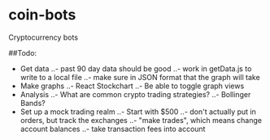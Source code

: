 # coin-bots
Cryptocurrency bots

##Todo: 
- Get data
..- past 90 day data should be good
..- work in getData.js to write to a local file
..- make sure in JSON format that the graph will take
- Make graphs
..- React Stockchart
..- Be able to toggle graph views
- Analysis
..- What are common crypto trading strategies?
..- Bollinger Bands?
- Set up a mock trading realm
..- Start with $500
..- don't actually put in orders, but track the exchanges
..- "make trades", which means change account balances
..- take transaction fees into account
